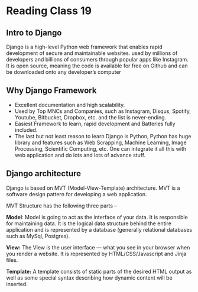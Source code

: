 # Reading Class 19

## Intro to Django

Django is a high-level Python web framework that enables rapid development of secure and maintainable websites. used by millions of developers and billions of consumers through popular apps like Instagram. It is open source, meaning the code is available for free on Github and can be downloaded onto any developer’s computer

## Why Django Framework 
- Excellent documentation and high scalability.
- Used by Top MNCs and Companies, such as Instagram, Disqus, Spotify, Youtube, Bitbucket, Dropbox, etc. and the list is never-ending.
- Easiest Framework to learn, rapid development and Batteries fully included.
- The last but not least reason to learn Django is Python, Python has huge library and features such as Web Scrapping, Machine Learning, Image Processing, Scientific Computing, etc. One can integrate it all this with web application and do lots and lots of advance stuff.

## Django architecture
Django is based on MVT (Model-View-Template) architecture. MVT is a software design pattern for developing a web application.

MVT Structure has the following three parts –

<b>Model</b>: Model is going to act as the interface of your data. It is responsible for maintaining data. It is the logical data structure behind the entire application and is represented by a database (generally relational databases such as MySql, Postgres).

<b>View:</b> The View is the user interface — what you see in your browser when you render a website. It is represented by HTML/CSS/Javascript and Jinja files.

<b>Template:</b> A template consists of static parts of the desired HTML output as well as some special syntax describing how dynamic content will be inserted.